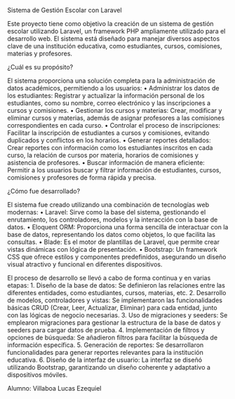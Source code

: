 Sistema de Gestión Escolar con Laravel

Este proyecto tiene como objetivo la creación de un sistema de gestión escolar utilizando Laravel, un framework PHP ampliamente utilizado para el desarrollo web. El sistema está diseñado para manejar diversos aspectos clave de una institución educativa, como estudiantes, cursos, comisiones, materias y profesores.

¿Cuál es su propósito?

El sistema proporciona una solución completa para la administración de datos académicos, permitiendo a los usuarios:
	•	Administrar los datos de los estudiantes:
Registrar y actualizar la información personal de los estudiantes, como su nombre, correo electrónico y las inscripciones a cursos y comisiones.
	•	Gestionar los cursos y materias:
Crear, modificar y eliminar cursos y materias, además de asignar profesores a las comisiones correspondientes en cada curso.
	•	Controlar el proceso de inscripciones:
Facilitar la inscripción de estudiantes a cursos y comisiones, evitando duplicados y conflictos en los horarios.
	•	Generar reportes detallados:
Crear reportes con información como los estudiantes inscritos en cada curso, la relación de cursos por materia, horarios de comisiones y asistencia de profesores.
	•	Buscar información de manera eficiente:
Permitir a los usuarios buscar y filtrar información de estudiantes, cursos, comisiones y profesores de forma rápida y precisa.

¿Cómo fue desarrollado?

El sistema fue creado utilizando una combinación de tecnologías web modernas:
	•	Laravel:
Sirve como la base del sistema, gestionando el enrutamiento, los controladores, modelos y la interacción con la base de datos.
	•	Eloquent ORM:
Proporciona una forma sencilla de interactuar con la base de datos, representando los datos como objetos, lo que facilita las consultas.
	•	Blade:
Es el motor de plantillas de Laravel, que permite crear vistas dinámicas con lógica de presentación.
	•	Bootstrap:
Un framework CSS que ofrece estilos y componentes predefinidos, asegurando un diseño visual atractivo y funcional en diferentes dispositivos.

El proceso de desarrollo se llevó a cabo de forma continua y en varias etapas:
	1.	Diseño de la base de datos:
Se definieron las relaciones entre las diferentes entidades, como estudiantes, cursos, materias, etc.
	2.	Desarrollo de modelos, controladores y vistas:
Se implementaron las funcionalidades básicas CRUD (Crear, Leer, Actualizar, Eliminar) para cada entidad, junto con las lógicas de negocio necesarias.
	3.	Uso de migraciones y seeders:
Se emplearon migraciones para gestionar la estructura de la base de datos y seeders para cargar datos de prueba.
	4.	Implementación de filtros y opciones de búsqueda:
Se añadieron filtros para facilitar la búsqueda de información específica.
	5.	Generación de reportes:
Se desarrollaron funcionalidades para generar reportes relevantes para la institución educativa.
	6.	Diseño de la interfaz de usuario:
La interfaz se diseñó utilizando Bootstrap, garantizando un diseño coherente y adaptativo a dispositivos móviles.


Alumno: Villaboa Lucas Ezequiel
